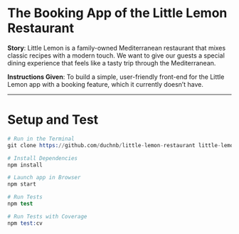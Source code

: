 

# The Booking App of the Little Lemon Restaurant

**Story**: Little Lemon is a family-owned Mediterranean restaurant that mixes classic recipes with a modern touch. We want to give our guests a special dining experience that feels like a tasty trip through the Mediterranean.

**Instructions Given**: To build a simple, user-friendly front-end for the Little Lemon app with a booking feature, which it currently doesn’t have.

---

# Setup and Test

```s
# Run in the Terminal
git clone https://github.com/duchnb/little-lemon-restaurant little-lemon-restaurant

# Install Dependencies
npm install

# Launch app in Browser
npm start

# Run Tests
npm test

# Run Tests with Coverage
npm test:cv
```

